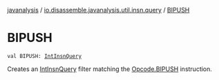 [javanalysis](../index.md) / [io.disassemble.javanalysis.util.insn.query](index.md) / [BIPUSH](./-b-i-p-u-s-h.md)

# BIPUSH

`val BIPUSH: `[`IntInsnQuery`](-int-insn-query/index.md)

Creates an [IntInsnQuery](-int-insn-query/index.md) filter matching the [Opcode.BIPUSH](#) instruction.

